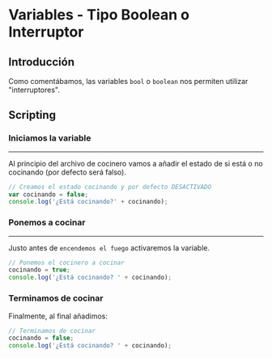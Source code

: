 # Variables - Tipo Boolean o Interruptor

## Introducción

Como comentábamos, las variables `bool` o `boolean` nos permiten utilizar "interruptores".

## Scripting

### Iniciamos la variable
--------------------

Al principio del archivo de cocinero vamos a añadir el estado de si está o no cocinando (por defecto será falso).

```js
// Creamos el estado cocinando y por defecto DESACTIVADO
var cocinando = false;
console.log('¿Está cocinando?' + cocinando);
```

### Ponemos a cocinar
--------------------

Justo antes de `encendemos el fuego` activaremos la variable.

```js
// Ponemos el cocinero a cocinar
cocinando = true;
console.log('¿Está cocinando? ' + cocinando);
```


### Terminamos de cocinar

Finalmente, al final añadimos:

```js
// Terminamos de cocinar
cocinando = false;
console.log('¿Está cocinando? ' + cocinando);
```
